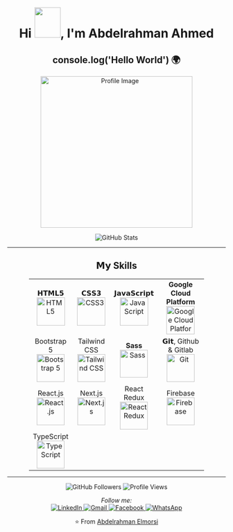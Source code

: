 <div style="text-align: center;">
    <h1>
        Hi <img src="https://i.pinimg.com/originals/28/02/00/28020003d4a493c78d8202ba6c35f179.gif" width="60" height="70">, I'm Abdelrahman Ahmed
    </h1>
    <h2><b>console.log('Hello World') 🌍</b></h2>
    <p>
        <img src="https://avatars.githubusercontent.com/u/83051465?s=400&u=2474104af569cc9ad7ade2cf97d81859f297eebc&v=4" height="350" width="350" alt="Profile Image">
    </p>
</div>

<div style="text-align: center;">
    <img src="https://github-readme-stats.vercel.app/api?username=abdo-elmorsi&show_icons=true&title_color=00ffff&text_color=33ff33&bg_color=333333&icon_color=ffff4d" alt="GitHub Stats">
</div>

<hr>

<h2 style="text-align: center;">𝗠𝘆 Skills</h2>

<table style="margin: 0 auto; width: 80%; text-align: center;">
    <tbody>
        <tr>
            <td>
                <span>𝗛𝗧𝗠𝗟𝟱</span><br>
                <img height="65" src="https://cdn.svgporn.com/logos/html-5.svg" alt="HTML5">
            </td>
            <td>
                <span>𝗖𝗦𝗦𝟯</span><br>
                <img height="65" src="https://cdn.svgporn.com/logos/css-3.svg" alt="CSS3">
            </td>
            <td>
                <span>𝗝𝗮𝘃𝗮𝗦𝗰𝗿𝗶𝗽𝘁</span><br>
                <img height="65" src="https://cdn.svgporn.com/logos/javascript.svg" alt="JavaScript">
            </td>
            <td>
                <span><b>Google Cloud Platform</b></span><br>
                <img height="65" src="https://download.logo.wine/logo/Google_Cloud_Platform/Google_Cloud_Platform-Logo.wine.png" alt="Google Cloud Platform">
            </td>
        </tr>
        <tr>
            <td>
                <span>Bootstrap 5</span><br>
                <img height="64" src="https://www.brcline.com/wp-content/uploads/2016/01/bootstrap-logo.png" alt="Bootstrap 5">
            </td>
            <td>
                <span>Tailwind CSS</span><br>
                <img height="64" src="https://res.cloudinary.com/arcjet-media/image/upload/v1608734952/z8hzeszc9eb3sp3vp3qc.jpg" alt="Tailwind CSS">
            </td>
            <td>
                <span><b>Sass</b></span><br>
                <img height="64" src="https://www.pngkit.com/png/detail/377-3771972_sass.png" alt="Sass">
            </td>
            <td>
                <span>𝗚𝗶𝘁, Github & Gitlab</span><br>
                <img height="64" src="https://cdn.svgporn.com/logos/git-icon.svg" alt="Git">
            </td>
        </tr>
        <tr>
            <td>
                <span>React.js</span><br>
                <img height="64" src="https://brandslogos.com/wp-content/uploads/thumbs/react-logo-vector-1.svg" alt="React.js">
            </td>
            <td>
                <span>Next.js</span><br>
                <img height="64" src="https://cdn.svgporn.com/logos/nextjs.svg" alt="Next.js">
            </td>
            <td>
                <span>React Redux</span><br>
                <img height="64" src="https://brandslogos.com/wp-content/uploads/images/large/redux-logo-vector.svg" alt="React Redux">
            </td>
            <td>
                <span>Firebase</span><br>
                <img height="64" src="https://brandslogos.com/wp-content/uploads/images/large/firebase-logo.png" alt="Firebase">
            </td>
        </tr>
        <tr>
            <td>
                <span>TypeScript</span><br>
                <img height="64" src="https://w7.pngwing.com/pngs/616/528/png-transparent-angularjs-typescript-javascript-vue-js-others-blue-angle-text.png" alt="TypeScript">
            </td>
        </tr>
    </tbody>
</table>

<hr>

<div style="text-align: center;">
    <img src="https://img.shields.io/badge/dynamic/json?color=brightgreen&label=followers&query=followers&url=https%3A%2F%2Fapi.github.com%2Fusers%2Fabdo-elmorsi" alt="GitHub Followers">
    <img src="https://komarev.com/ghpvc/?username=abdo-elmorsi" alt="Profile Views">
</div>

<p style="text-align: center;">
    <i>Follow me:</i><br>
    <a href="https://www.linkedin.com/in/abdelrahman-a-morsi-163263205/" target="_blank">
        <img src="https://img.shields.io/badge/LinkedIn-%230077B5.svg?&style=flat-square&logo=linkedin&logoColor=white" alt="LinkedIn">
    </a>
    <a href="mailto:abdelrahmandiv@gmail.com">
        <img src="https://img.shields.io/badge/Gmail-red.svg?&logo=gmail&logoColor=white" alt="Gmail">
    </a>
    <a href="https://www.facebook.com/profile.php?id=100011155869257" target="_blank">
        <img src="https://img.shields.io/badge/Facebook-%231877F2.svg?&style=flat-square&logo=facebook&logoColor=white" alt="Facebook">
    </a>
    <a href="https://api.whatsapp.com/send?phone=201019084872&text=السلام عليكم">
        <img src="https://img.shields.io/badge/-Whatsapp-4CA143?style=flat-square&labelColor=4CA143&logo=whatsapp&logoColor=white" alt="WhatsApp">
    </a>
</p>

<p style="text-align: center;">⭐ From <a href="https://elmorsi.vercel.app/">Abdelrahman Elmorsi</a></p>
